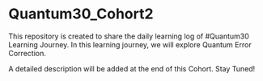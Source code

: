 # Quantum30_Cohort2
This repository is created to share the daily learning log of #Quantum30 Learning Journey. In this learning journey, we will explore Quantum Error Correction.

A detailed description will be added at the end of this Cohort.
Stay Tuned!
